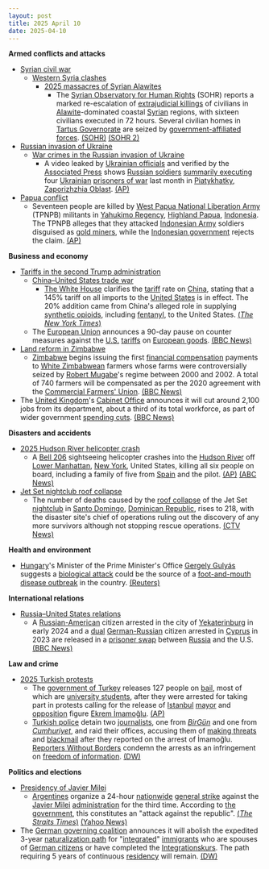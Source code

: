 ```yaml
---
layout: post
title: 2025 April 10
date: 2025-04-10
---
```



**Armed conflicts and attacks**

* [Syrian civil war](https://en.wikipedia.org/wiki/Syrian_civil_war "Syrian civil war")
  + [Western Syria clashes](https://en.wikipedia.org/wiki/Western_Syria_clashes_%28December_2024%E2%80%93present%29 "Western Syria clashes (December 2024–present)")
    - [2025 massacres of Syrian Alawites](https://en.wikipedia.org/wiki/2025_massacres_of_Syrian_Alawites "2025 massacres of Syrian Alawites")
      * The [Syrian Observatory for Human Rights](https://en.wikipedia.org/wiki/Syrian_Observatory_for_Human_Rights "Syrian Observatory for Human Rights") (SOHR) reports a marked re-escalation of [extrajudicial killings](https://en.wikipedia.org/wiki/Extrajudicial_killing "Extrajudicial killing") of civilians in [Alawite](https://en.wikipedia.org/wiki/Alawites "Alawites")-dominated coastal [Syrian](https://en.wikipedia.org/wiki/Syria "Syria") regions, with sixteen civilians executed in 72 hours. Several civilian homes in [Tartus Governorate](https://en.wikipedia.org/wiki/Tartus_Governorate "Tartus Governorate") are seized by [government-affiliated forces](https://en.wikipedia.org/wiki/General_Security_Service_%28Syria%29 "General Security Service (Syria)"). [(SOHR)](https://www.syriahr.com/%D8%AE%D9%84%D8%A7%D9%84-48-%D8%B3%D8%A7%D8%B9%D8%A9-%D8%A7%D9%84%D9%85%D8%B1%D8%B5%D8%AF-%D8%A7%D9%84%D8%B3%D9%88%D8%B1%D9%8A-%D9%8A%D9%88%D8%AB%D9%82-16-%D9%85%D8%AF%D9%86%D9%8A%D8%A7-%D9%82%D8%AA/756214/) [(SOHR 2)](https://www.syriahr.com/%D8%A7%D8%B3%D8%AA%D8%A8%D8%A7%D8%AD%D8%A9-%D9%84%D8%AD%D9%82%D9%88%D9%82-%D8%A7%D9%84%D9%85%D9%88%D8%A7%D8%B7%D9%86%D9%8A%D9%86-%D8%A8%D8%B1%D9%8A%D9%81-%D8%B7%D8%B1%D8%B7%D9%88%D8%B3-%D8%B9%D9%85/756248/)
* [Russian invasion of Ukraine](https://en.wikipedia.org/wiki/Russian_invasion_of_Ukraine "Russian invasion of Ukraine")
  + [War crimes in the Russian invasion of Ukraine](https://en.wikipedia.org/wiki/War_crimes_in_the_Russian_invasion_of_Ukraine "War crimes in the Russian invasion of Ukraine")
    - A video leaked by [Ukrainian officials](https://en.wikipedia.org/wiki/Government_of_Ukraine "Government of Ukraine") and verified by the [Associated Press](https://en.wikipedia.org/wiki/Associated_Press "Associated Press") shows [Russian soldiers](https://en.wikipedia.org/wiki/Russian_Armed_Forces "Russian Armed Forces") [summarily executing](https://en.wikipedia.org/wiki/Summary_execution "Summary execution") four [Ukrainian](https://en.wikipedia.org/wiki/Armed_Forces_of_Ukraine "Armed Forces of Ukraine") [prisoners of war](https://en.wikipedia.org/wiki/Prisoners_of_war "Prisoners of war") last month in [Piatykhatky](https://en.wikipedia.org/wiki/Piatykhatky%2C_Zaporizhzhia_Oblast "Piatykhatky, Zaporizhzhia Oblast"), [Zaporizhzhia Oblast](https://en.wikipedia.org/wiki/Zaporizhzhia_Oblast "Zaporizhzhia Oblast"). [(AP)](https://apnews.com/article/russia-ukraine-pows-war-crimes-putin-zelenskyy-4e834fb44b904d010d401563dbf4c5dc)
* [Papua conflict](https://en.wikipedia.org/wiki/Papua_conflict "Papua conflict")
  + Seventeen people are killed by [West Papua National Liberation Army](https://en.wikipedia.org/wiki/West_Papua_National_Liberation_Army "West Papua National Liberation Army") (TPNPB) militants in [Yahukimo Regency](https://en.wikipedia.org/wiki/Yahukimo_Regency "Yahukimo Regency"), [Highland Papua](https://en.wikipedia.org/wiki/Highland_Papua "Highland Papua"), [Indonesia](https://en.wikipedia.org/wiki/Indonesia "Indonesia"). The TPNPB alleges that they attacked [Indonesian Army](https://en.wikipedia.org/wiki/Indonesian_Army "Indonesian Army") soldiers disguised as [gold miners](https://en.wikipedia.org/wiki/Gold_mining "Gold mining"), while the [Indonesian government](https://en.wikipedia.org/wiki/Indonesian_government "Indonesian government") rejects the claim. [(AP)](https://apnews.com/article/indonesia-papua-rebels-gold-miners-52d3a76c7ac76d7862d6c047c9ef06de)

**Business and economy**

* [Tariffs in the second Trump administration](https://en.wikipedia.org/wiki/Tariffs_in_the_second_Trump_administration "Tariffs in the second Trump administration")
  + [China–United States trade war](https://en.wikipedia.org/wiki/China%E2%80%93United_States_trade_war "China–United States trade war")
    - [The White House](https://en.wikipedia.org/wiki/The_White_House "The White House") clarifies the [tariff](https://en.wikipedia.org/wiki/Tariff "Tariff") rate on [China](https://en.wikipedia.org/wiki/China "China"), stating that a 145% tariff on all imports to the [United States](https://en.wikipedia.org/wiki/United_States "United States") is in effect. The 20% addition came from China's alleged role in supplying [synthetic opioids](https://en.wikipedia.org/wiki/Synthetic_opioids "Synthetic opioids"), including [fentanyl](https://en.wikipedia.org/wiki/Fentanyl "Fentanyl"), to the United States. [(*The New York Times*)](https://www.nytimes.com/2025/04/10/business/economy/china-tariffs-145-percent.html)
  + The [European Union](https://en.wikipedia.org/wiki/European_Union "European Union") announces a 90-day pause on counter measures against the [U.S.](https://en.wikipedia.org/wiki/United_States "United States") [tariffs](https://en.wikipedia.org/wiki/Tariff "Tariff") on [European goods](https://en.wikipedia.org/wiki/Economy_of_the_European_Union "Economy of the European Union"). [(BBC News)](https://www.bbc.com/news/live/cn4jjw30d5qt)
* [Land reform in Zimbabwe](https://en.wikipedia.org/wiki/Land_reform_in_Zimbabwe "Land reform in Zimbabwe")
  + [Zimbabwe](https://en.wikipedia.org/wiki/Zimbabwe "Zimbabwe") begins issuing the first [financial compensation](https://en.wikipedia.org/wiki/Financial_compensation "Financial compensation") payments to [White Zimbabwean](https://en.wikipedia.org/wiki/White_Zimbabweans "White Zimbabweans") farmers whose farms were controversially seized by [Robert Mugabe](https://en.wikipedia.org/wiki/Robert_Mugabe "Robert Mugabe")'s regime between 2000 and 2002. A total of 740 farmers will be compensated as per the 2020 agreement with the [Commercial Farmers' Union](https://en.wikipedia.org/wiki/Commercial_Farmers%27_Union "Commercial Farmers' Union"). [(BBC News)](https://www.bbc.co.uk/news/articles/cq5wwp5eelxo)
* The [United Kingdom](https://en.wikipedia.org/wiki/United_Kingdom "United Kingdom")'s [Cabinet Office](https://en.wikipedia.org/wiki/Cabinet_Office "Cabinet Office") announces it will cut around 2,100 jobs from its department, about a third of its total workforce, as part of wider government [spending cuts](https://en.wikipedia.org/wiki/Austerity "Austerity"). [(BBC News)](https://www.bbc.co.uk/news/articles/c62ggm3g8eyo)

**Disasters and accidents**

* [2025 Hudson River helicopter crash](https://en.wikipedia.org/wiki/2025_Hudson_River_helicopter_crash "2025 Hudson River helicopter crash")
  + A [Bell 206](https://en.wikipedia.org/wiki/Bell_206 "Bell 206") sightseeing helicopter crashes into the [Hudson River](https://en.wikipedia.org/wiki/Hudson_River "Hudson River") off [Lower Manhattan](https://en.wikipedia.org/wiki/Lower_Manhattan "Lower Manhattan"), [New York](https://en.wikipedia.org/wiki/New_York_%28state%29 "New York (state)"), United States, killing all six people on board, including a family of five from [Spain](https://en.wikipedia.org/wiki/Spain "Spain") and the pilot. [(AP)](https://apnews.com/article/new-york-helicopter-crash-e0368ea529659ee1513d92dcbf05a28d) [(ABC News)](https://abc7.com/post/helicopter-crashes-hudson-river-new-york-city/16153688/)
* [Jet Set nightclub roof collapse](https://en.wikipedia.org/wiki/Jet_Set_nightclub_roof_collapse "Jet Set nightclub roof collapse")
  + The number of deaths caused by the [roof collapse](https://en.wikipedia.org/wiki/Structural_integrity_and_failure "Structural integrity and failure") of the Jet Set [nightclub](https://en.wikipedia.org/wiki/Nightclub "Nightclub") in [Santo Domingo](https://en.wikipedia.org/wiki/Santo_Domingo "Santo Domingo"), [Dominican Republic](https://en.wikipedia.org/wiki/Dominican_Republic "Dominican Republic"), rises to 218, with the disaster site's chief of operations ruling out the discovery of any more survivors although not stopping rescue operations. [(CTV News)](https://www.ctvnews.ca/world/article/hope-of-finding-survivors-fades-in-aftermath-of-dominican-club-roof-collapse/)

**Health and environment**

* [Hungary](https://en.wikipedia.org/wiki/Hungary "Hungary")'s Minister of the Prime Minister's Office [Gergely Gulyás](https://en.wikipedia.org/wiki/Gergely_Guly%C3%A1s "Gergely Gulyás") suggests a [biological attack](https://en.wikipedia.org/wiki/Biological_attack "Biological attack") could be the source of a [foot-and-mouth disease outbreak](https://en.wikipedia.org/wiki/Foot-and-mouth_disease#Hungary_and_Slovakia_(2025) "Foot-and-mouth disease") in the country. [(Reuters)](https://www.reuters.com/world/europe/hungary-investigating-outbreak-foot-and-mouth-disease-orbans-chief-staff-says-2025-04-10/)

**International relations**

* [Russia–United States relations](https://en.wikipedia.org/wiki/Russia%E2%80%93United_States_relations "Russia–United States relations")
  + A [Russian-American](https://en.wikipedia.org/wiki/Russian-American "Russian-American") citizen arrested in the city of [Yekaterinburg](https://en.wikipedia.org/wiki/Yekaterinburg "Yekaterinburg") in early 2024 and a [dual](https://en.wikipedia.org/wiki/Multiple_citizenship "Multiple citizenship") [German-Russian](https://en.wikipedia.org/wiki/Russians_in_Germany "Russians in Germany") citizen arrested in [Cyprus](https://en.wikipedia.org/wiki/Cyprus "Cyprus") in 2023 are released in a [prisoner swap](https://en.wikipedia.org/wiki/Prisoner_swap "Prisoner swap") between [Russia](https://en.wikipedia.org/wiki/Russia "Russia") and the U.S. [(BBC News)](https://www.bbc.com/news/articles/c0l005w2j86o)

**Law and crime**

* [2025 Turkish protests](https://en.wikipedia.org/wiki/2025_Turkish_protests "2025 Turkish protests")
  + The [government of Turkey](https://en.wikipedia.org/wiki/Government_of_Turkey "Government of Turkey") releases 127 people on [bail](https://en.wikipedia.org/wiki/Bail "Bail"), most of which are [university students](https://en.wikipedia.org/wiki/University_student "University student"), after they were arrested for taking part in protests calling for the release of [Istanbul](https://en.wikipedia.org/wiki/Istanbul "Istanbul") [mayor](https://en.wikipedia.org/wiki/Mayor_of_Istanbul "Mayor of Istanbul") and [opposition](https://en.wikipedia.org/wiki/Republican_People%27s_Party "Republican People's Party") figure [Ekrem İmamoğlu](https://en.wikipedia.org/wiki/Ekrem_%C4%B0mamo%C4%9Flu "Ekrem İmamoğlu"). [(AP)](https://apnews.com/article/turkey-prisoners-students-protests-imamoglu-f4762e0faaa54ed3694fdc80b9a43edf)
  + [Turkish police](https://en.wikipedia.org/wiki/General_Directorate_of_Security_%28Turkey%29 "General Directorate of Security (Turkey)") detain two [journalists](https://en.wikipedia.org/wiki/Journalist "Journalist"), one from *[BirGün](https://en.wikipedia.org/wiki/BirG%C3%BCn "BirGün")* and one from *[Cumhuriyet](https://en.wikipedia.org/wiki/Cumhuriyet "Cumhuriyet")*, and raid their offices, accusing them of [making threats](https://en.wikipedia.org/wiki/Intimidation "Intimidation") and [blackmail](https://en.wikipedia.org/wiki/Blackmail "Blackmail") after they reported on the arrest of İmamoğlu. [Reporters Without Borders](https://en.wikipedia.org/wiki/Reporters_Without_Borders "Reporters Without Borders") condemn the arrests as an infringement on [freedom of information](https://en.wikipedia.org/wiki/Freedom_of_information "Freedom of information"). [(DW)](https://www.dw.com/en/turkey-detains-two-journalists-in-ongoing-protests-againt-the-erdogan-government/a-72199916)

**Politics and elections**

* [Presidency of Javier Milei](https://en.wikipedia.org/wiki/Presidency_of_Javier_Milei "Presidency of Javier Milei")
  + [Argentines](https://en.wikipedia.org/wiki/Argentines "Argentines") organize a 24-hour [nationwide](https://en.wikipedia.org/wiki/Argentina "Argentina") [general strike](https://en.wikipedia.org/wiki/General_strike "General strike") against the [Javier Milei](https://en.wikipedia.org/wiki/Javier_Milei "Javier Milei") [administration](https://en.wikipedia.org/wiki/Presidency_of_Javier_Milei "Presidency of Javier Milei") for the third time. According to [the government](https://en.wikipedia.org/wiki/Government_of_Argentina "Government of Argentina"), this constitutes an "attack against the republic". [(*The Straits Times*)](https://www.straitstimes.com/world/argentine-workers-launch-widespread-24-hour-strike-against-mileis-austerity-measures) [(Yahoo News)](https://uk.news.yahoo.com/argentina-strike-halts-trains-planes-203731056.html)
* The [German governing coalition](https://en.wikipedia.org/wiki/German_governing_coalition "German governing coalition") announces it will abolish the expedited 3-year [naturalization path](https://en.wikipedia.org/wiki/German_nationality_law "German nationality law") for "[integrated](https://en.wikipedia.org/wiki/Integration_of_immigrants "Integration of immigrants")" [immigrants](https://en.wikipedia.org/wiki/Immigration_to_Germany "Immigration to Germany") who are spouses of [German citizens](https://en.wikipedia.org/wiki/Germans "Germans") or have completed the [Integrationskurs](https://en.wikipedia.org/wiki/Integrationskurs "Integrationskurs"). The path requiring 5 years of continuous [residency](https://en.wikipedia.org/wiki/Permanent_residency "Permanent residency") will remain. [(DW)](https://www.dw.com/en/new-german-coalition-to-abolish-3-year-citizenship-path/a-72202030)
